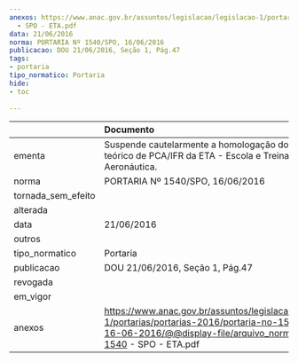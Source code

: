 ```yaml
---
anexos: https://www.anac.gov.br/assuntos/legislacao/legislacao-1/portarias/portarias-2016/portaria-no-1540-spo-16-06-2016/@@display-file/arquivo_norma/PA2016-1540
  - SPO - ETA.pdf
data: 21/06/2016
norma: PORTARIA Nº 1540/SPO, 16/06/2016
publicacao: DOU 21/06/2016, Seção 1, Pág.47
tags:
- portaria
tipo_normatico: Portaria
hide: 
- toc 
 
---
```


|                    | Documento                                                                                                                                                                  |
|:-------------------|:---------------------------------------------------------------------------------------------------------------------------------------------------------------------------|
| ementa             | Suspende cautelarmente a homologação do curso teórico de PCA/IFR da ETA -  Escola e Treinamento de Aeronáutica.                                                            |
| norma              | PORTARIA Nº 1540/SPO, 16/06/2016                                                                                                                                           |
| tornada_sem_efeito |                                                                                                                                                                            |
| alterada           |                                                                                                                                                                            |
| data               | 21/06/2016                                                                                                                                                                 |
| outros             |                                                                                                                                                                            |
| tipo_normatico     | Portaria                                                                                                                                                                   |
| publicacao         | DOU 21/06/2016, Seção 1, Pág.47                                                                                                                                            |
| revogada           |                                                                                                                                                                            |
| em_vigor           |                                                                                                                                                                            |
| anexos             | https://www.anac.gov.br/assuntos/legislacao/legislacao-1/portarias/portarias-2016/portaria-no-1540-spo-16-06-2016/@@display-file/arquivo_norma/PA2016-1540 - SPO - ETA.pdf |